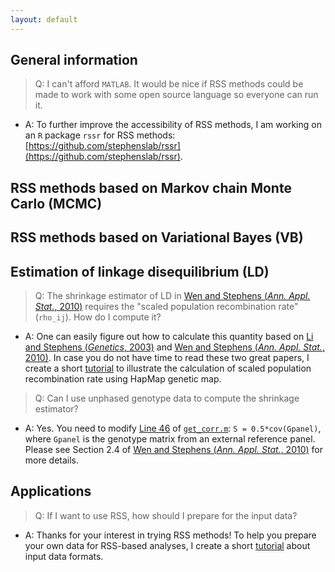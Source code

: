 ```yaml
---
layout: default
---
```


[Wen and Stephens (*Ann. Appl. Stat.*, 2010)]: https://www.ncbi.nlm.nih.gov/pubmed/21479081
[Li and Stephens (*Genetics*, 2003)]: https://www.ncbi.nlm.nih.gov/pubmed/14704198

## General information

> Q: I can't afford `MATLAB`. It would be nice if RSS methods could be made to work with some open source language so everyone can run it.

- A: To further improve the accessibility of RSS methods,
I am working on an `R` package `rssr` for RSS methods:
[https://github.com/stephenslab/rssr](https://github.com/stephenslab/rssr).

## RSS methods based on Markov chain Monte Carlo (MCMC)

## RSS methods based on Variational Bayes (VB)

## Estimation of linkage disequilibrium (LD)

> Q: The shrinkage estimator of LD in [Wen and Stephens (*Ann. Appl. Stat.*, 2010)][]
requires the "scaled population recombination rate" (`rho_ij`). How do I compute it?

- A: One can easily figure out how to calculate this quantity based on
[Li and Stephens (*Genetics*, 2003)][] and [Wen and Stephens (*Ann. Appl. Stat.*, 2010)][].
In case you do not have time to read these two great papers,
I create a short [tutorial](Recombination) to illustrate the calculation of
scaled population recombination rate using HapMap genetic map.

> Q: Can I use unphased genotype data to compute the shrinkage estimator?

- A: Yes. You need to modify [Line 46](https://github.com/stephenslab/rss/blob/master/misc/get_corr.m#L46)
of [`get_corr.m`](https://github.com/stephenslab/rss/blob/master/misc/get_corr.m):
`S = 0.5*cov(Gpanel)`, where `Gpanel` is the genotype matrix from an external reference panel.
Please see Section 2.4 of [Wen and Stephens (*Ann. Appl. Stat.*, 2010)][] for more details.

## Applications

> Q: If I want to use RSS, how should I prepare for the input data?

- A: Thanks for your interest in trying RSS methods!
To help you prepare your own data for RSS-based analyses,
I create a short [tutorial](Input-Data-Formats) about input data formats. 
